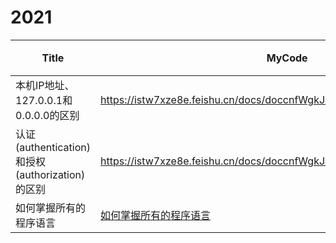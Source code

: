 # 2021



| Title                                               | MyCode                                                       | Week    | 序号 |
| --------------------------------------------------- | ------------------------------------------------------------ | ------- | ---- |
| 本机IP地址、127.0.0.1和0.0.0.0的区别                | https://istw7xze8e.feishu.cn/docs/doccnfWgkJJOFghl2X35WMsSlRh | ✅week19 | 001  |
| 认证 (authentication) 和授权 (authorization) 的区别 | https://istw7xze8e.feishu.cn/docs/doccnfWgkJJOFghl2X35WMsSlRh#wL9veE | ✅week20 | 002  |
| 如何掌握所有的程序语言                              | [如何掌握所有的程序语言](http://www.yinwang.org/blog-cn/2017/07/06/master-pl) | ✅week21 | 003  |

